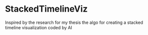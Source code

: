 # StackedTimelineViz
Inspired by the research for my thesis the algo for creating a stacked timeline visualization coded by AI
